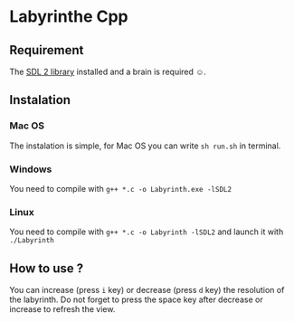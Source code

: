 # Labyrinthe Cpp
## Requirement
The [SDL 2 library](https://www.libsdl.org/download-2.0.php) installed and a brain is required ☺️.
## Instalation
### Mac OS
The instalation is simple, for Mac OS you can write ```sh run.sh``` in terminal.
### Windows
You need to compile with ```g++ *.c -o Labyrinth.exe -lSDL2```
### Linux
You need to compile with ```g++ *.c -o Labyrinth -lSDL2``` and launch it with ```./Labyrinth```
## How to use ?
You can increase (press ```i``` key) or decrease (press ```d``` key) the resolution of the labyrinth. Do not forget to press the space key after decrease or increase to refresh the view.
